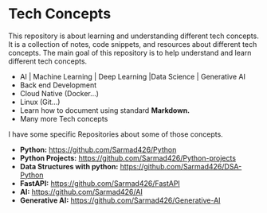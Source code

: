 # Tech Concepts

This repository is about learning and understanding different tech concepts. It is a collection of notes, code snippets, and resources about different tech concepts. The main goal of this repository is to help understand and learn different tech concepts.

- AI | Machine Learning | Deep Learning |Data Science | Generative AI
- Back end Development
- Cloud Native (Docker...)
- Linux (Git...)
- Learn how to document using standard **Markdown.**
- Many more Tech concepts

I have some specific Repositories about some of those concepts.

- **Python:** <https://github.com/Sarmad426/Python>
- **Python Projects:** <https://github.com/Sarmad426/Python-projects>
- **Data Structures with python:** <https://github.com/Sarmad426/DSA-Python>
- **FastAPI:** <https://github.com/Sarmad426/FastAPI>
- **AI:** <https://github.com/Sarmad426/AI>
- **Generative AI:** <https://github.com/Sarmad426/Generative-AI>

